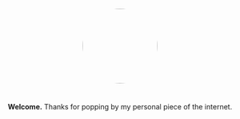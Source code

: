 <div>
  <div style="text-align: center; padding: 12px">
    <img style="border-radius: 100%; height: 150px; width: 150px;" src="https://monicalent.com/assets/images/image01.jpg"/>
  </div>
  <div style="text-align: center; padding: 12px">
    <p>
      <strong>Welcome.</strong> Thanks for popping by my personal piece of the internet.
    </p>
  </div>
</div>
